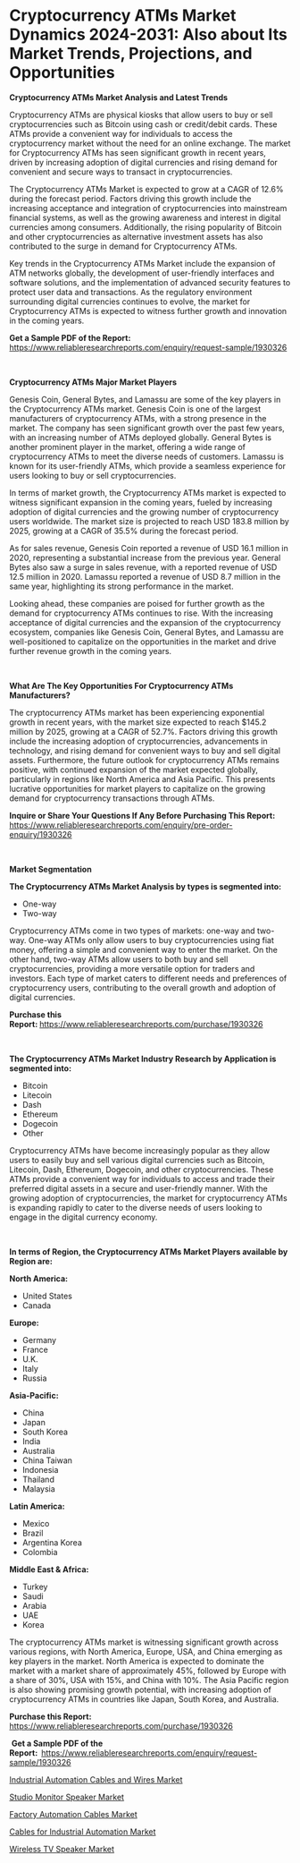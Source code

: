 <p><h1>Cryptocurrency ATMs Market Dynamics 2024-2031: Also about Its Market Trends, Projections, and Opportunities</h1></p><p><strong>Cryptocurrency ATMs Market Analysis and Latest Trends</strong></p>
<p><p>Cryptocurrency ATMs are physical kiosks that allow users to buy or sell cryptocurrencies such as Bitcoin using cash or credit/debit cards. These ATMs provide a convenient way for individuals to access the cryptocurrency market without the need for an online exchange. The market for Cryptocurrency ATMs has seen significant growth in recent years, driven by increasing adoption of digital currencies and rising demand for convenient and secure ways to transact in cryptocurrencies.</p><p>The Cryptocurrency ATMs Market is expected to grow at a CAGR of 12.6% during the forecast period. Factors driving this growth include the increasing acceptance and integration of cryptocurrencies into mainstream financial systems, as well as the growing awareness and interest in digital currencies among consumers. Additionally, the rising popularity of Bitcoin and other cryptocurrencies as alternative investment assets has also contributed to the surge in demand for Cryptocurrency ATMs.</p><p>Key trends in the Cryptocurrency ATMs Market include the expansion of ATM networks globally, the development of user-friendly interfaces and software solutions, and the implementation of advanced security features to protect user data and transactions. As the regulatory environment surrounding digital currencies continues to evolve, the market for Cryptocurrency ATMs is expected to witness further growth and innovation in the coming years.</p></p>
<p><strong>Get a Sample PDF of the Report:&nbsp;</strong> <a href="https://www.reliableresearchreports.com/enquiry/request-sample/1930326">https://www.reliableresearchreports.com/enquiry/request-sample/1930326</a></p>
<p>&nbsp;</p>
<p><strong>Cryptocurrency ATMs Major Market Players</strong></p>
<p><p>Genesis Coin, General Bytes, and Lamassu are some of the key players in the Cryptocurrency ATMs market. Genesis Coin is one of the largest manufacturers of cryptocurrency ATMs, with a strong presence in the market. The company has seen significant growth over the past few years, with an increasing number of ATMs deployed globally. General Bytes is another prominent player in the market, offering a wide range of cryptocurrency ATMs to meet the diverse needs of customers. Lamassu is known for its user-friendly ATMs, which provide a seamless experience for users looking to buy or sell cryptocurrencies.</p><p>In terms of market growth, the Cryptocurrency ATMs market is expected to witness significant expansion in the coming years, fueled by increasing adoption of digital currencies and the growing number of cryptocurrency users worldwide. The market size is projected to reach USD 183.8 million by 2025, growing at a CAGR of 35.5% during the forecast period.</p><p>As for sales revenue, Genesis Coin reported a revenue of USD 16.1 million in 2020, representing a substantial increase from the previous year. General Bytes also saw a surge in sales revenue, with a reported revenue of USD 12.5 million in 2020. Lamassu reported a revenue of USD 8.7 million in the same year, highlighting its strong performance in the market.</p><p>Looking ahead, these companies are poised for further growth as the demand for cryptocurrency ATMs continues to rise. With the increasing acceptance of digital currencies and the expansion of the cryptocurrency ecosystem, companies like Genesis Coin, General Bytes, and Lamassu are well-positioned to capitalize on the opportunities in the market and drive further revenue growth in the coming years.</p></p>
<p>&nbsp;</p>
<p><strong>What Are The Key Opportunities For Cryptocurrency ATMs Manufacturers?</strong></p>
<p><p>The cryptocurrency ATMs market has been experiencing exponential growth in recent years, with the market size expected to reach $145.2 million by 2025, growing at a CAGR of 52.7%. Factors driving this growth include the increasing adoption of cryptocurrencies, advancements in technology, and rising demand for convenient ways to buy and sell digital assets. Furthermore, the future outlook for cryptocurrency ATMs remains positive, with continued expansion of the market expected globally, particularly in regions like North America and Asia Pacific. This presents lucrative opportunities for market players to capitalize on the growing demand for cryptocurrency transactions through ATMs.</p></p>
<p><strong>Inquire or Share Your Questions If Any Before Purchasing This Report:</strong> <a href="https://www.reliableresearchreports.com/enquiry/pre-order-enquiry/1930326">https://www.reliableresearchreports.com/enquiry/pre-order-enquiry/1930326</a></p>
<p>&nbsp;</p>
<p><strong>Market Segmentation</strong></p>
<p><strong>The Cryptocurrency ATMs Market Analysis by types is segmented into:</strong></p>
<p><ul><li>One-way</li><li>Two-way</li></ul></p>
<p><p>Cryptocurrency ATMs come in two types of markets: one-way and two-way. One-way ATMs only allow users to buy cryptocurrencies using fiat money, offering a simple and convenient way to enter the market. On the other hand, two-way ATMs allow users to both buy and sell cryptocurrencies, providing a more versatile option for traders and investors. Each type of market caters to different needs and preferences of cryptocurrency users, contributing to the overall growth and adoption of digital currencies.</p></p>
<p><strong>Purchase this Report:&nbsp;</strong><a href="https://www.reliableresearchreports.com/purchase/1930326">https://www.reliableresearchreports.com/purchase/1930326</a></p>
<p>&nbsp;</p>
<p><strong>The Cryptocurrency ATMs Market Industry Research by Application is segmented into:</strong></p>
<p><ul><li>Bitcoin</li><li>Litecoin</li><li>Dash</li><li>Ethereum</li><li>Dogecoin</li><li>Other</li></ul></p>
<p><p>Cryptocurrency ATMs have become increasingly popular as they allow users to easily buy and sell various digital currencies such as Bitcoin, Litecoin, Dash, Ethereum, Dogecoin, and other cryptocurrencies. These ATMs provide a convenient way for individuals to access and trade their preferred digital assets in a secure and user-friendly manner. With the growing adoption of cryptocurrencies, the market for cryptocurrency ATMs is expanding rapidly to cater to the diverse needs of users looking to engage in the digital currency economy.</p></p>
<p>&nbsp;</p>
<p><strong>In terms of Region, the Cryptocurrency ATMs Market Players available by Region are:</strong></p>
<p>
    <p> <strong> North America: </strong>
        <ul>
            <li>United States</li>
            <li>Canada</li>
        </ul>
        </p> 
    <p> <strong> Europe: </strong>
        <ul>
            <li>Germany</li>
            <li>France</li>
            <li>U.K.</li>
            <li>Italy</li>
            <li>Russia</li>
        </ul>
        </p> 
    <p> <strong> Asia-Pacific: </strong>
        <ul>
            <li>China</li>
            <li>Japan</li>
            <li>South Korea</li>
            <li>India</li>
            <li>Australia</li>
            <li>China Taiwan</li>
            <li>Indonesia</li>
            <li>Thailand</li>
            <li>Malaysia</li>
        </ul>
        </p> 
    <p> <strong> Latin America: </strong>
        <ul>
            <li>Mexico</li>
            <li>Brazil</li>
            <li>Argentina Korea</li>
            <li>Colombia</li>
        </ul>
        </p> 
    <p> <strong> Middle East & Africa: </strong>
        <ul>
            <li>Turkey</li>
            <li>Saudi</li>
            <li>Arabia</li>
            <li>UAE</li>
            <li>Korea</li>
        </ul>
    </p>
    </p>
<p><p>The cryptocurrency ATMs market is witnessing significant growth across various regions, with North America, Europe, USA, and China emerging as key players in the market. North America is expected to dominate the market with a market share of approximately 45%, followed by Europe with a share of 30%, USA with 15%, and China with 10%. The Asia Pacific region is also showing promising growth potential, with increasing adoption of cryptocurrency ATMs in countries like Japan, South Korea, and Australia.</p></p>
<p><strong>Purchase this Report: </strong><a href="https://www.reliableresearchreports.com/purchase/1930326">https://www.reliableresearchreports.com/purchase/1930326</a></p>
<p>&nbsp;<strong>Get a Sample PDF of the Report:&nbsp;&nbsp;</strong><a href="https://www.reliableresearchreports.com/enquiry/request-sample/1930326">https://www.reliableresearchreports.com/enquiry/request-sample/1930326</a></p>
<p><strong></strong></p>
<p><p><a href="https://gentle-editor-9db.notion.site/Decoding-the-Industrial-Automation-Cables-and-Wires-Market-A-Deep-Dive-into-the-Latest-Market-Trend-46c1184143964085a1d8700323ddd497">Industrial Automation Cables and Wires Market</a></p><p><a href="https://view.publitas.com/reportprime-1/global-studio-monitor-speaker-market-size-and-market-trends-insights-and-projections-from-2024-to-2031/">Studio Monitor Speaker Market</a></p><p><a href="https://frill-swim-3cd.notion.site/Factory-Automation-Cables-Market-Size-Share-Trends-Analysis-Report-By-Application-Regional-Outlo-6ebff20366ad4caf8358065caccd8a90">Factory Automation Cables Market</a></p><p><a href="https://cautious-neon-760.notion.site/Cables-for-Industrial-Automation-Market-Research-Report-Provides-thorough-Industry-Overview-which-o-46ef9631adec4ba487aa396659aceda0">Cables for Industrial Automation Market</a></p><p><a href="https://view.publitas.com/reportprime-1/wireless-tv-speaker-market-centers-on-aspects-such-as-market-growth-market-share-market-opportunity-and-projected-forecasts-spanning-from-2024-to-2031/">Wireless TV Speaker Market</a></p></p>